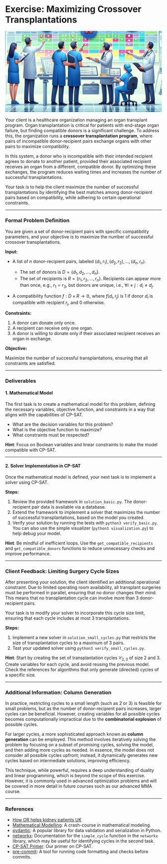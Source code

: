 # Exercise: Maximizing Crossover Transplantations

![Symbol Image](./.assets/dalle-transpl.png)

Your client is a healthcare organization managing an organ transplant program.
Organ transplantation is critical for patients with end-stage organ failure, but
finding compatible donors is a significant challenge. To address this, the
organization runs a **crossover transplantation program**, where pairs of
incompatible donor-recipient pairs exchange organs with other pairs to maximize
compatibility.

In this system, a donor who is incompatible with their intended recipient agrees
to donate to another patient, provided their associated recipient receives an
organ from a different, compatible donor. By optimizing these exchanges, the
program reduces waiting times and increases the number of successful
transplantations.

Your task is to help the client maximize the number of successful
transplantations by identifying the best matches among donor-recipient pairs
based on compatibility, while adhering to certain operational constraints.

---

### Formal Problem Definition

You are given a set of donor-recipient pairs with specific compatibility
parameters, and your objective is to maximize the number of successful crossover
transplantations.

**Input:**

- A list of $n$ donor-recipient pairs, labeled
  $(d_1, r_1), (d_2, r_2), \ldots, (d_n, r_n)$.

  - The set of donors is $D = \{d_1, d_2, \ldots, d_n\}$.
  - The set of recipients is $R = \{r_1, r_2, \ldots, r_n\}$. Recipients can
    appear more than once, e.g., $r_1 = r_3$, but donors are unique, i.e.,
    $\forall i \neq j: d_i \neq d_j$.

- A compatibility function $f: D \times R \rightarrow \mathbb{B}$, where
  $f(d_i, r_j)$ is 1 if donor $d_i$ is compatible with recipient $r_j$, and 0
  otherwise.

**Constraints:**

1. A donor can donate only once.
2. A recipient can receive only one organ.
3. A donor is willing to donate only if their associated recipient receives an
   organ in exchange.

**Objective:**

Maximize the number of successful transplantations, ensuring that all
constraints are satisfied.

---

### Deliverables

#### 1. **Mathematical Model**

The first task is to create a mathematical model for this problem, defining the
necessary variables, objective function, and constraints in a way that aligns
with the capabilities of CP-SAT.

- What are the decision variables for this problem?
- What is the objective function to maximize?
- What constraints must be respected?

**Hint**: Focus on Boolean variables and linear constraints to make the model
compatible with CP-SAT.

---

#### 2. **Solver Implementation in CP-SAT**

Once the mathematical model is defined, your next task is to implement a solver
using CP-SAT.

**Steps:**

1. Review the provided framework in `solution_basic.py`. The donor-recipient
   pair data is available via a database.
2. Extend the framework to implement a solver that maximizes the number of
   successful transplantations, based on the model you created.
3. Verify your solution by running the tests with `python3 verify_basic.py`. You
   can also use the simple visualizer (`python3 visualization.py`) to help debug
   your model.

**Hint**: Be mindful of inefficient loops. Use the `get_compatible_recipients`
and `get_compatible_donors` functions to reduce unnecessary checks and improve
performance.

---

### Client Feedback: Limiting Surgery Cycle Sizes

After presenting your solution, the client identified an additional operational
constraint. Due to limited operating room availability, all transplant surgeries
must be performed in parallel, ensuring that no donor changes their mind. This
means that no transplantation cycle can involve more than 3 donor-recipient
pairs.

Your task is to modify your solver to incorporate this cycle size limit,
ensuring that each cycle includes at most 3 transplantations.

**Steps:**

1. Implement a new solver in `solution_small_cycles.py` that restricts the size
   of transplantation cycles to a maximum of 3 pairs.
2. Test your updated solver using `python3 verify_small_cycles.py`.

**Hint**: Start by creating the set of transplantation cycles
$\mathcal{C}_{2,3}$ of size 2 and 3. Create variables for each cycle, and avoid
reusing the previous model. Check the references for algorithms that only
generate (directed) cycles of a specific size.

---

### Additional Information: Column Generation

In practice, restricting cycles to a small length (such as 2 or 3) is feasible
for small problems, but as the number of donor-recipient pairs increases, larger
cycles can be beneficial. However, creating variables for all possible cycles
becomes computationally impractical due to the **combinatorial explosion** of
possible cycles.

For larger cycles, a more sophisticated approach known as **column generation**
can be employed. This method involves iteratively solving the problem by
focusing on a subset of promising cycles, solving the model, and then adding
more cycles as needed. In essence, the model does not consider all possible
cycles upfront; instead, it dynamically generates new cycles based on
intermediate solutions, improving efficiency.

This technique, while powerful, requires a deep understanding of duality and
linear programming, which is beyond the scope of this exercise. However, it is
commonly used in advanced optimization problems and will be covered in more
detail in future courses such as our advanced MMA course.

---

### References

- [How OR helps kidney patients UK](https://www.theorsociety.com/ORS/ORS/About-OR/Case-Studies/How-OR-helps-kidney-patients-UK.aspx)
- [Mathematical Modelling](https://www.gurobi.com/resources/math-programming-modeling-basics/):
  A crash-course in mathematical modeling.
- [pydantic](https://docs.pydantic.dev/latest/): A popular library for data
  validation and serialization in Python.
- [networkx](https://networkx.org/documentation/stable/reference/algorithms/generated/networkx.algorithms.cycles.simple_cycles.html):
  Documentation for the `simple_cycle` function in the `networkx` library, which
  may be useful for identifying cycles in the second task.
- [CP-SAT Primer](https://github.com/d-krupke/cpsat-primer): Our primer on
  CP-SAT.
- [pre-commit](https://pre-commit.com/): A tool for running code formatting and
  checks before commits.
